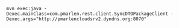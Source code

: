 
	mvn exec:java -Dexec.mainClass=com.pmarlen.rest.client.SyncDTOPackageClient -Dexec.args="http://pmarlencloudsrv2.dyndns.org:8070"

